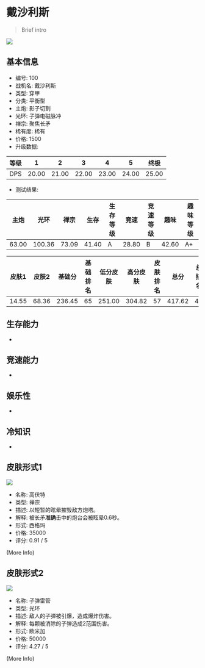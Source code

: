 # 戴沙利斯

> Brief intro

<img src="/ships/ship_100.png" style={{zoom:1}}/>

## 基本信息

- 编号: 100
- 战机名: 戴沙利斯
- 类型: 穿甲
- 分类: 平衡型
- 主炮: 影子切割
- 光环: 子弹电磁脉冲
- 禅宗: 聚焦长矛
- 稀有度: 稀有
- 价格: 1500
- 升级数据: 

| 等级 | 1 | 2 | 3 | 4 | 5 | 终极 |
|--|--|--|--|--|--|--|
| DPS | 20.00 | 21.00 | 22.00 | 23.00 | 24.00 | 25.00 |

- 测试结果: 

| 主炮 | 光环 | 禅宗 | 生存 | 生存等级 | 竞速 | 竞速等级 | 趣味 | 趣味等级 |
|--|--|--|--|--|--|--|--|--|
| 63.00 | 100.36 | 73.09 | 41.40 | A | 28.80 | B | 42.60 | A+ |

| 皮肤1 | 皮肤2 | 基础分 | 基础排名 | 低分皮肤 | 高分皮肤 | 皮肤排名 | 总分 | 总排名 |
|--|--|--|--|--|--|--|--|--|
| 14.55 | 68.36 | 236.45 | 65 | 251.00 | 304.82 | 57 | 417.62 | 49 |

## 生存能力

-

## 竞速能力

-

## 娱乐性

-

## 冷知识

-

## 皮肤形式1

<img src="/ships/ship_100_apex_1.png" style={{zoom:1}}/>

- 名称: 高伏特
- 类型: 禅宗
- 描述: 以短暂的眩晕摧毁敌方炮塔。
- 解释: 被长矛**准确**击中的炮台会被眩晕0.6秒。
- 形式: 西格玛
- 价格: 35000
- 评分: 0.91 / 5

(More Info)

## 皮肤形式2

<img src="/ships/ship_100_apex_2.png" style={{zoom:1}}/>

- 名称: 子弹雷管
- 类型: 光环
- 描述: 敌人的子弹被引爆，造成爆炸伤害。
- 解释: 每颗被消除的子弹造成2范围伤害。
- 形式: 欧米加
- 价格: 50000
- 评分: 4.27 / 5

(More Info)
